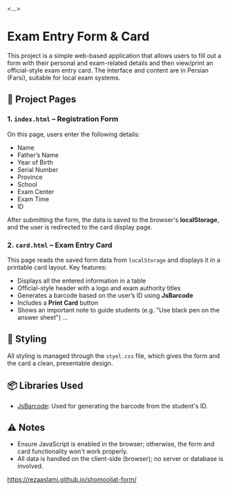 <...>
# Exam Entry Form & Card

This project is a simple web-based application that allows users to fill out a form with their personal and exam-related details and then view/print an official-style exam entry card. The interface and content are in Persian (Farsi), suitable for local exam systems.

## 📄 Project Pages

### 1. `index.html` – Registration Form

On this page, users enter the following details:

- Name  
- Father’s Name  
- Year of Birth  
- Serial Number  
- Province  
- School  
- Exam Center  
- Exam Time  
- ID  

After submitting the form, the data is saved to the browser's **localStorage**, and the user is redirected to the card display page.

### 2. `card.html` – Exam Entry Card

This page reads the saved form data from `localStorage` and displays it in a printable card layout. Key features:

- Displays all the entered information in a table
- Official-style header with a logo and exam authority titles
- Generates a barcode based on the user’s ID using **JsBarcode**
- Includes a **Print Card** button
- Shows an important note to guide students (e.g. "Use black pen on the answer sheet")
...
## 🎨 Styling

All styling is managed through the `styel.css` file, which gives the form and the card a clean, presentable design.

## 📦 Libraries Used

- [JsBarcode](https://github.com/lindell/JsBarcode): Used for generating the barcode from the student's ID.

## ⚠️ Notes

- Ensure JavaScript is enabled in the browser; otherwise, the form and card functionality won't work properly.
- All data is handled on the client-side (browser); no server or database is involved.

https://rezaaslami.github.io/shomooliat-form/

